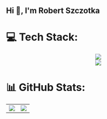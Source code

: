 ## Hi 👋, I'm Robert Szczotka

# 💻 Tech Stack:
<p align="center">
  <a href="https://skillicons.dev">
    <img src="https://skillicons.dev/icons?i=cs,dotnet,html,js,css,ts,angular,php,py,nodejs" />
  </a>
  <br>
  <a href="https://skillicons.dev">
    <img src="https://skillicons.dev/icons?i=mysql,sqlite,postman,figma,npm" />
  </a>
</p>

# 📊 GitHub Stats:
<table>
  <tr>
    <td><img src="https://github-readme-stats.vercel.app/api/top-langs/?username=rszczotka&theme=dark&hide_border=false&include_all_commits=true&count_private=true&layout=compact"></td>
    <td><img src="https://github-profile-summary-cards.vercel.app/api/cards/profile-details?username=rszczotka&theme=outrun"></td>
  </tr>
</table>

